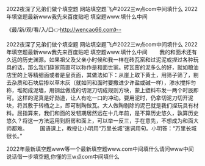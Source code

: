 2022夜深了兄弟们做个填空题
网站填空题飞卢2022三w点com中间填什么
2022年填空题最新www我先来百度贴吧
填空题www.填什么中间


《最/新/观/看/入/口👉http://wencao66.com》--

2022夜深了兄弟们做个填空题
网站填空题飞卢2022三w点com中间填什么
2022年填空题最新www我先来百度贴吧
填空题www.填什么中间
　　我的和面术还有久远的历史渊源。如果祖父及父亲小时候和我一样在砖瓦窑和过泥泥或捏过各种玩具的话，那么我们薛家简直可以称作是和面世家。砖瓦窑的泥多么的好，就如粮油店里的上等精细面或者是皇贡面，其做法如下：从崖上取下黄土，用筛子筛了，剔去杂质和石块后掺以草木灰（就如同和面时要撒进少许盐或碱一样），渗水搅拌匀称，堆砌成泥墙，用钢丝做成的切泥刀切成规则方块，蒙上塑料布发一两个时辰即可。这样的泥真是好劲道，让人有吃一口的冲动。要用泥时，仍拿切泥刀切开泥块，将其敷于转桶之上，即可制陶做瓦。大人做陶剔除的泥巴就是我们捏玩具有材料。屈指算来，我们和面的发韧期居然远在十几年前，是不算历史悠久，孰算历史悠久？将这一方法运用到厨房和面上，可以举一反三，手在意先，不想成为和面大师都难。
　　国语课上，教授让小明用“万里长城”遣词用句。小明答：“万里长城很长。”





2022年最新填空题www等一个最新填空题www.com中间填什么请问www中间说话借一步填空题,你懂的三w点com中间填什么

